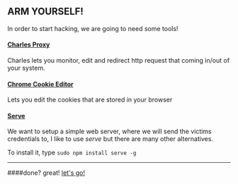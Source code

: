 ARM YOURSELF!
----------------------

In order to start hacking, we are going to need some tools!

#### [Charles Proxy](http://www.charlesproxy.com/)
Charles lets you monitor, edit and redirect http request that coming in/out of your system.
 
#### [Chrome Cookie Editor](https://chrome.google.com/webstore/detail/editthiscookie/fngmhnnpilhplaeedifhccceomclgfbg)
Lets you edit the cookies that are stored in your browser

#### [Serve](https://www.npmjs.org/package/serve)
We want to setup a simple web server, where we will send the victims credentials to, I like to use *serve* but there are many other alternatives.

To install it, type `sudo npm install serve -g`

- - - 
####done? great! 
[let's go!](02-XSS1.md)